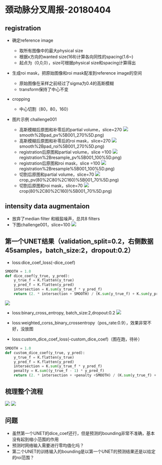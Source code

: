 # 颈动脉分叉周报-20180404

## registration

* 确定reference image
	- 取所有图像中的最大physical size
	- 根据x方向的wanted size(168)计算各向同性的spacing(1.6~)
	- 起点为（0,0,0），size可根据physical size和spacing计算得出

* 生成roi mask，把原始图像和roi mask配准到reference image的空间
	- 原始图像在采样之前经过了sigma为0.4的高斯模糊
	- transform保持了中心不变

* cropping
	- 中心切割（80，80，160）

* 图片示例 challenge001
	- 高斯模糊后原图和补零后的partial volume，slice=270
![](https://github.com/cirweecle/DataScience/blob/master/cta_segmentation_PXY/images/1)smooth%2Bpad_pv%5B001_270%5D.png)
	- 高斯模糊后原图和补零后的roi mask，slice=270
![](https://github.com/cirweecle/DataScience/blob/master/cta_segmentation_PXY/images/1)smooth%2Bpad_roi%5B001_270%5D.png)
	- registration后原图和partial volume，slice =100
![](https://github.com/cirweecle/DataScience/blob/master/cta_segmentation_PXY/images/2)registration%2Bresample_pv%5B001_100%5D.png)
	- registration后原图和roi mask，slice =100
![](https://github.com/cirweecle/DataScience/blob/master/cta_segmentation_PXY/images/2)registration%2Bresample%5B001_100%5D.png)
	- 切割后原图和partial volume，slice=70
![](https://github.com/cirweecle/DataScience/blob/master/cta_segmentation_PXY/images/3)crop_pv(80%2C80%2C160)%5B001_70%5D.png)
	- 切割后原图和roi mask，slice=70
![](https://github.com/cirweecle/DataScience/blob/master/cta_segmentation_PXY/images/3)crop(80%2C80%2C160)%5B001_70%5D.png)


## intensity data augmentaion

* 放弃了median filter 和椒盐噪声，总共8 filters
* 下图challenge001，slice=100
![](https://github.com/cirweecle/DataScience/blob/master/cta_segmentation_PXY/images/intensity_aug_001.png)

## 第一个UNET结果（validation_split=0.2，右侧数据45samples，batch_size:2，dropout:0.2）

* loss:dice_coef_loss(-dice_coef)

```python
SMOOTH = 1.0
def dice_coef(y_true, y_pred):
    y_true_f = K.flatten(y_true)
    y_pred_f = K.flatten(y_pred)
    intersection = K.sum(y_true_f * y_pred_f)
    return (2. * intersection + SMOOTH) / (K.sum(y_true_f) + K.sum(y_pred_f) + SMOOTH)
```
![](https://github.com/cirweecle/DataScience/blob/master/cta_segmentation_PXY/terriableImages/val_loss_1st_r.png)

* loss:binary_cross_entropy, batch_size:2,dropout:0.2
![](https://github.com/cirweecle/DataScience/blob/master/cta_segmentation_PXY/terriableImages/binary_cross_1st_r.png)

* loss:weighted_corss_binary_crossentropy（pos_rate:0.9），效果非常不好，没放图

* loss:custom_dice_coef_loss(-custom_dice_coef)（图在跑，待补）

```python
SMOOTH = 1.0
def custom_dice_coef(y_true, y_pred):
    y_true_f = K.flatten(y_true)
    y_pred_f = K.flatten(y_pred)
    intersection = K.sum(y_true_f * y_pred_f)
    penalty = K.sum((y_true_f - 1) * y_pred_f)
    return (2. * intersection + +penalty +SMOOTH) / (K.sum(y_true_f) + K.sum(y_pred_f) + SMOOTH)
```

## 梳理整个流程
![](https://github.com/cirweecle/DataScience/blob/master/cta_segmentation_PXY/images/first_unet.JPG)
![](https://github.com/cirweecle/DataScience/blob/master/cta_segmentation_PXY/images/second_unet.JPG)



## 问题

* 虽然第一个UNET的dice_coef还行，但是预测的bounding非常不准确，基本没有起到缩小范围的作用
* 预测时网络输入需要进行零均值化吗？
* 第二个UNET的训练输入的bounding是以第一个UNET的预测结果还是以给定的roi范围？